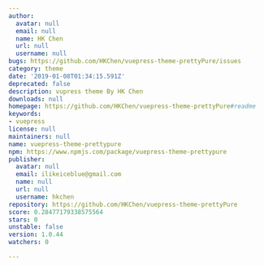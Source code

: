 ```yaml
---
author:
  avatar: null
  email: null
  name: HK Chen
  url: null
  username: null
bugs: https://github.com/HKChen/vuepress-theme-prettyPure/issues
category: theme
date: '2019-01-08T01:34:15.591Z'
deprecated: false
description: vupress theme By HK Chen
downloads: null
homepage: https://github.com/HKChen/vuepress-theme-prettyPure#readme
keywords:
- vuepress
license: null
maintainers: null
name: vuepress-theme-prettypure
npm: https://www.npmjs.com/package/vuepress-theme-prettypure
publisher:
  avatar: null
  email: ilikeiceblue@gmail.com
  name: null
  url: null
  username: hkchen
repository: https://github.com/HKChen/vuepress-theme-prettyPure
score: 0.28477179338575564
stars: 0
unstable: false
version: 1.0.44
watchers: 0

---
```


